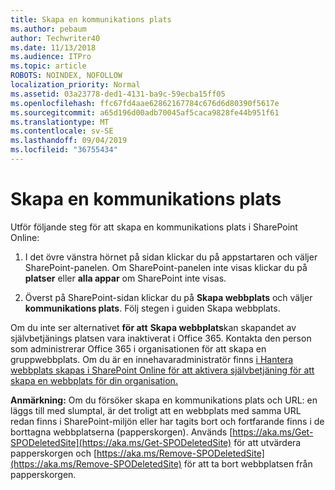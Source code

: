```yaml
---
title: Skapa en kommunikations plats
ms.author: pebaum
author: Techwriter40
ms.date: 11/13/2018
ms.audience: ITPro
ms.topic: article
ROBOTS: NOINDEX, NOFOLLOW
localization_priority: Normal
ms.assetid: 03a23778-ded1-4131-ba9c-59ecba15ff05
ms.openlocfilehash: ffc67fd4aae62862167784c676d6d80390f5617e
ms.sourcegitcommit: a65d196d00adb70045af5caca9828fe44b951f61
ms.translationtype: MT
ms.contentlocale: sv-SE
ms.lasthandoff: 09/04/2019
ms.locfileid: "36755434"
---
```

# <a name="create-a-communication-site"></a>Skapa en kommunikations plats

Utför följande steg för att skapa en kommunikations plats i SharePoint Online: 
  
1. I det övre vänstra hörnet på sidan klickar du på appstartaren och väljer SharePoint-panelen. Om SharePoint-panelen inte visas klickar du på **platser** eller **alla appar** om SharePoint inte visas. 
    
2. Överst på SharePoint-sidan klickar du på **Skapa webbplats** och väljer **kommunikations plats**. Följ stegen i guiden Skapa webbplats. 
    
 Om du inte ser alternativet **för att** **Skapa webbplats**kan skapandet av självbetjänings platsen vara inaktiverat i Office 365. Kontakta den person som administrerar Office 365 i organisationen för att skapa en gruppwebbplats. Om du är en innehavaradministratör finns [i Hantera webbplats skapas i SharePoint Online för att aktivera självbetjäning för att skapa en webbplats för din organisation.](https://go.microsoft.com/fwlink/?linkid=2018780)
  
 **Anmärkning:** Om du försöker skapa en kommunikations plats och URL: en läggs till med slumptal, är det troligt att en webbplats med samma URL redan finns i SharePoint-miljön eller har tagits bort och fortfarande finns i de borttagna webbplatserna (papperskorgen). Används [https://aka.ms/Get-SPODeletedSite](https://aka.ms/Get-SPODeletedSite) för att utvärdera papperskorgen och [https://aka.ms/Remove-SPODeletedSite](https://aka.ms/Remove-SPODeletedSite) för att ta bort webbplatsen från papperskorgen. 
  

